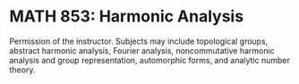 # MATH 853: Harmonic Analysis

Permission of the instructor. Subjects may include topological groups, abstract harmonic analysis, Fourier analysis, noncommutative harmonic analysis and group representation, automorphic forms, and analytic number theory.